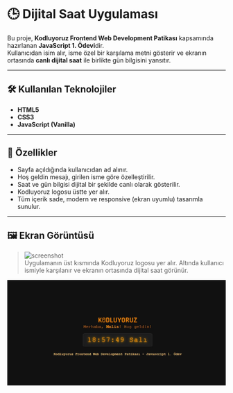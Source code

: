 # 🕒 Dijital Saat Uygulaması

Bu proje, **Kodluyoruz Frontend Web Development Patikası** kapsamında hazırlanan **JavaScript 1. Ödevi**dir.  
Kullanıcıdan isim alır, isme özel bir karşılama metni gösterir ve ekranın ortasında **canlı dijital saat** ile birlikte gün bilgisini yansıtır.

---

## 🛠️ Kullanılan Teknolojiler

- **HTML5**  
- **CSS3**  
- **JavaScript (Vanilla)**

---

## 🎯 Özellikler

- Sayfa açıldığında kullanıcıdan ad alınır.
- Hoş geldin mesajı, girilen isme göre özelleştirilir.
- Saat ve gün bilgisi dijital bir şekilde canlı olarak gösterilir.
- Kodluyoruz logosu üstte yer alır.
- Tüm içerik sade, modern ve responsive (ekran uyumlu) tasarımla sunulur.

---

## 🖼️ Ekran Görüntüsü

> ![screenshot](https://cdn.sanity.io/images/9kdepi1d/production/65c832d202a503b15d99e628f4313782f3ef50db-300x62.png)  
> Uygulamanın üst kısmında Kodluyoruz logosu yer alır. Altında kullanıcı ismiyle karşılanır ve ekranın ortasında dijital saat görünür.


![Ekran Görünümü](images/ekrangoruntusu.jpg)